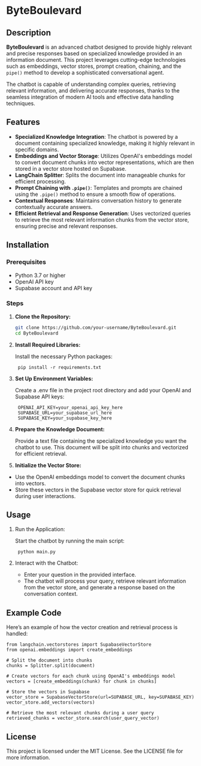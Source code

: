 # ByteBoulevard

## Description
**ByteBoulevard** is an advanced chatbot designed to provide highly relevant and precise responses based on specialized knowledge provided in an information document. This project leverages cutting-edge technologies such as embeddings, vector stores, prompt creation, chaining, and the `pipe()` method to develop a sophisticated conversational agent.

The chatbot is capable of understanding complex queries, retrieving relevant information, and delivering accurate responses, thanks to the seamless integration of modern AI tools and effective data handling techniques.

## Features
- **Specialized Knowledge Integration**: The chatbot is powered by a document containing specialized knowledge, making it highly relevant in specific domains.
- **Embeddings and Vector Storage**: Utilizes OpenAI's embeddings model to convert document chunks into vector representations, which are then stored in a vector store hosted on Supabase.
- **LangChain Splitter**: Splits the document into manageable chunks for efficient processing.
- **Prompt Chaining with `.pipe()`**: Templates and prompts are chained using the `.pipe()` method to ensure a smooth flow of operations.
- **Contextual Responses**: Maintains conversation history to generate contextually accurate answers.
- **Efficient Retrieval and Response Generation**: Uses vectorized queries to retrieve the most relevant information chunks from the vector store, ensuring precise and relevant responses.

## Installation

### Prerequisites
- Python 3.7 or higher
- OpenAI API key
- Supabase account and API key

### Steps
1. **Clone the Repository:**
   ```bash
   git clone https://github.com/your-username/ByteBoulevard.git
   cd ByteBoulevard


2. **Install Required Libraries:**

    Install the necessary Python packages:

        pip install -r requirements.txt

3. **Set Up Environment Variables:**

    Create a .env file in the project root directory and add your OpenAI and Supabase API keys:

        OPENAI_API_KEY=your_openai_api_key_here
        SUPABASE_URL=your_supabase_url_here
        SUPABASE_KEY=your_supabase_key_here

4. **Prepare the Knowledge Document:**

    Provide a text file containing the specialized knowledge you want the chatbot to use. This document will be split into chunks and vectorized for efficient retrieval.

5. **Initialize the Vector Store:**

- Use the OpenAI embeddings model to convert the document chunks into vectors.
- Store these vectors in the Supabase vector store for quick retrieval during user interactions.

## Usage

1. Run the Application:

    Start the chatbot by running the main script:

        python main.py

2. Interact with the Chatbot:

    - Enter your question in the provided interface.
    - The chatbot will process your query, retrieve relevant information from the vector store, and generate a response based on the conversation context.


## Example Code

Here’s an example of how the vector creation and retrieval process is handled:

    from langchain.vectorstores import SupabaseVectorStore
    from openai.embeddings import create_embeddings

    # Split the document into chunks
    chunks = Splitter.split(document)

    # Create vectors for each chunk using OpenAI's embeddings model
    vectors = [create_embeddings(chunk) for chunk in chunks]

    # Store the vectors in Supabase
    vector_store = SupabaseVectorStore(url=SUPABASE_URL, key=SUPABASE_KEY)
    vector_store.add_vectors(vectors)

    # Retrieve the most relevant chunks during a user query
    retrieved_chunks = vector_store.search(user_query_vector)


## License
This project is licensed under the MIT License. See the LICENSE file for more information.
